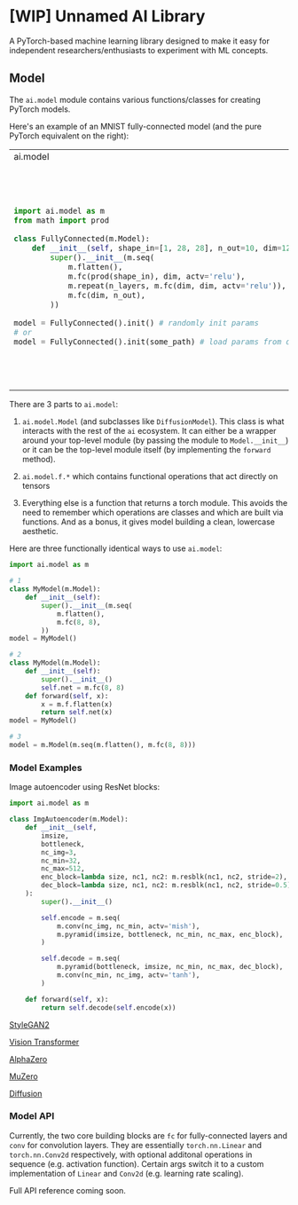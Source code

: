 # [WIP] Unnamed AI Library

A PyTorch-based machine learning library designed to make it easy for independent researchers/enthusiasts to experiment with ML concepts.

## Model

The `ai.model` module contains various functions/classes for creating PyTorch models.

Here's an example of an MNIST fully-connected model (and the pure PyTorch equivalent on the right):

<table>
<tr>
<td> ai.model </td> <td> torch.nn </td>
</tr>
<tr>
<td>

```python
import ai.model as m
from math import prod

class FullyConnected(m.Model):
    def __init__(self, shape_in=[1, 28, 28], n_out=10, dim=128, n_layers=4):
        super().__init__(m.seq(
            m.flatten(),
            m.fc(prod(shape_in), dim, actv='relu'),
            m.repeat(n_layers, m.fc(dim, dim, actv='relu')),
            m.fc(dim, n_out),
        ))

model = FullyConnected().init() # randomly init params
# or
model = FullyConnected().init(some_path) # load params from disk
```

</td>
<td>

```python
import torch
from torch import nn
from math import prod

class FullyConnected(nn.Module):
    def __init__(self, shape_in=[1, 28, 28], n_out=10, dim=128, n_layers=4):
        super().__init__()
        layers = [nn.Linear(prod(shape_in), dim), nn.ReLU()]
        for _ in range(n_layers):
            layers.append(nn.Linear(dim, dim))
            layers.append(nn.ReLU())
        layers.append(nn.Linear(dim, n_out))
        self._net = nn.Sequential(*layers)

    def forward(self, x):
        return self._net(torch.flatten(x, 1))

model = FullyConnected()

model.apply(some_param_init_fn) # randomly init params
# or
model.load_state_dict(torch.load(some_path)) # load params from disk
```

</td>
</tr>
</table>

There are 3 parts to `ai.model`:

1) `ai.model.Model` (and subclasses like `DiffusionModel`). This class is what interacts with the rest of the `ai` ecosystem. It can either be a wrapper around your top-level module (by passing the module to `Model.__init__`) or it can be the top-level module itself (by implementing the `forward` method). 

2) `ai.model.f.*` which contains functional operations that act directly on tensors

3) Everything else is a function that returns a torch module. This avoids the need to remember which operations are classes and which are built via functions. And as a bonus, it gives model building a clean, lowercase aesthetic.

Here are three functionally identical ways to use `ai.model`:

```python
import ai.model as m

# 1
class MyModel(m.Model):
    def __init__(self):
        super().__init__(m.seq(
            m.flatten(),
            m.fc(8, 8),
        ))
model = MyModel()

# 2
class MyModel(m.Model):
    def __init__(self):
        super().__init__()
        self.net = m.fc(8, 8)
    def forward(self, x):
        x = m.f.flatten(x)
        return self.net(x)
model = MyModel()

# 3
model = m.Model(m.seq(m.flatten(), m.fc(8, 8)))
```

### Model Examples

Image autoencoder using ResNet blocks:

```python
import ai.model as m

class ImgAutoencoder(m.Model):
    def __init__(self,
        imsize,
        bottleneck,
        nc_img=3,
        nc_min=32,
        nc_max=512,
        enc_block=lambda size, nc1, nc2: m.resblk(nc1, nc2, stride=2),
        dec_block=lambda size, nc1, nc2: m.resblk(nc1, nc2, stride=0.5),
    ):
        super().__init__()

        self.encode = m.seq(
            m.conv(nc_img, nc_min, actv='mish'),
            m.pyramid(imsize, bottleneck, nc_min, nc_max, enc_block),
        )

        self.decode = m.seq(
            m.pyramid(bottleneck, imsize, nc_min, nc_max, dec_block),
            m.conv(nc_min, nc_img, actv='tanh'),
        )

    def forward(self, x):
        return self.decode(self.encode(x))
```

[StyleGAN2](examples/stylegan2/model.py)

[Vision Transformer](examples/vit/model.py)

[AlphaZero](examples/alphazero/model.py)

[MuZero](examples/muzero/model.py)

[Diffusion](examples/diffusion/model.py)

### Model API

Currently, the two core building blocks are `fc` for fully-connected layers and `conv` for convolution layers. They are essentially `torch.nn.Linear` and `torch.nn.Conv2d` respectively, with optional additonal operations in sequence (e.g. activation function). Certain args switch it to a custom implementation of `Linear` and `Conv2d` (e.g. learning rate scaling).

Full API reference coming soon.
